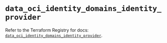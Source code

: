 # `data_oci_identity_domains_identity_provider`

Refer to the Terraform Registry for docs: [`data_oci_identity_domains_identity_provider`](https://registry.terraform.io/providers/hashicorp/oci/7.19.0/docs/data-sources/identity_domains_identity_provider).

